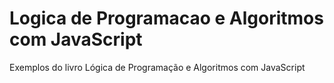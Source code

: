 # Logica de Programacao e Algoritmos com JavaScript
 Exemplos do livro Lógica de Programação e Algoritmos com JavaScript 
